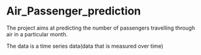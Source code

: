 # Air_Passenger_prediction

The project aims at predicting the number of passengers travelling through air in a particular month.

The data is a time series data(data that is measured over time)
